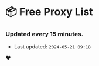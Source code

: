 # :package: Free Proxy List
### Updated every 15 minutes.

- Last updated: `2024-05-21 09:18`

:heart:
